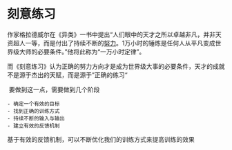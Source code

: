 # 刻意练习

​	作家格拉德威尔在《异类》一书中提出“人们眼中的天才之所以卓越非凡，并非天资超人一等，而是付出了持续不断的[努力](https://baike.baidu.com/item/努力/977715)。1万小时的锤炼是任何人从平凡变成世界级大师的必要条件。”他将此称为“一万小时定律”。

​	而《刻意练习》认为正确的努力方向才是成为世界级大事的必要条件，天才的成就不是源于杰出的天赋，而是源于”正确的练习“

​	要做到这一点，需要做到几个阶段

	- 确定一个有效的目标
	- 找到正确的训练方式
	- 持续不断的输入与输出
	- 建立有效的反馈机制



基于有效的反馈机制，可以不断优化我们的训练方式来提高训练的效果

